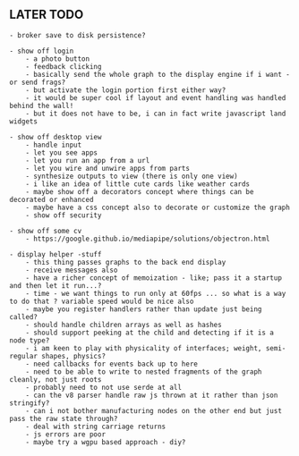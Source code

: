 
## LATER TODO

	- broker save to disk persistence?

	- show off login
		- a photo button
		- feedback clicking
		- basically send the whole graph to the display engine if i want - or send frags?
		- but activate the login portion first either way?
		- it would be super cool if layout and event handling was handled behind the wall!
		- but it does not have to be, i can in fact write javascript land widgets

	- show off desktop view
		- handle input
		- let you see apps
		- let you run an app from a url
		- let you wire and unwire apps from parts
		- synthesize outputs to view (there is only one view)
		- i like an idea of little cute cards like weather cards
		- maybe show off a decorators concept where things can be decorated or enhanced
		- maybe have a css concept also to decorate or customize the graph
		- show off security

	- show off some cv
		- https://google.github.io/mediapipe/solutions/objectron.html

	- display helper -stuff
		- this thing passes graphs to the back end display
		- receive messages also
		- have a richer concept of memoization - like; pass it a startup and then let it run...?
		- time - we want things to run only at 60fps ... so what is a way to do that ? variable speed would be nice also
		- maybe you register handlers rather than update just being called?
		- should handle children arrays as well as hashes
		- should support peeking at the child and detecting if it is a node type?
		- i am keen to play with physicality of interfaces; weight, semi-regular shapes, physics?
		- need callbacks for events back up to here
		- need to be able to write to nested fragments of the graph cleanly, not just roots
		- probably need to not use serde at all
		- can the v8 parser handle raw js thrown at it rather than json stringify?
		- can i not bother manufacturing nodes on the other end but just pass the raw state through?
		- deal with string carriage returns
		- js errors are poor
		- maybe try a wgpu based approach - diy?


